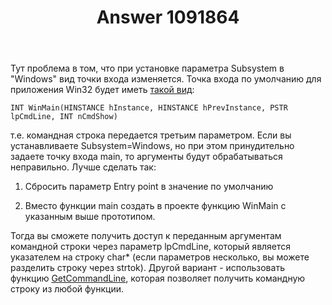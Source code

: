 ﻿---
title: "Answer 1091864"
se.owner.user_id: 240512
se.owner.display_name: "MSDN.WhiteKnight"
se.owner.link: "https://ru.stackoverflow.com/users/240512/msdn-whiteknight"
se.answer_id: 1091864
se.question_id: 1091677
se.post_type: answer
se.is_accepted: True
---
<p>Тут проблема в том, что при установке параметра Subsystem в "Windows" вид точки входа изменяется. Точка входа по умолчанию для приложения Win32 будет иметь <a href="https://docs.microsoft.com/en-us/windows/win32/learnwin32/winmain--the-application-entry-point" rel="nofollow noreferrer">такой вид</a>:</p>

<pre><code>INT WinMain(HINSTANCE hInstance, HINSTANCE hPrevInstance, PSTR lpCmdLine, INT nCmdShow)
</code></pre>

<p>т.е. командная строка передается третьим параметром. Если вы устанавливаете Subsystem=Windows, но при этом принудительно задаете точку входа main, то аргументы будут обрабатываться неправильно. Лучше сделать так:</p>

<ol>
<li><p>Сбросить параметр Entry point в значение по умолчанию</p></li>
<li><p>Вместо функции main создать в проекте функцию WinMain с указанным выше прототипом.</p></li>
</ol>

<p>Тогда вы сможете получить доступ к переданным аргументам командной строки через параметр lpCmdLine, который является указателем на строку char* (если параметров несколько, вы можете разделить строку через strtok). Другой вариант - использовать функцию <a href="https://docs.microsoft.com/en-us/windows/win32/api/processenv/nf-processenv-getcommandlinea" rel="nofollow noreferrer">GetCommandLine</a>, которая позволяет получить командную строку из любой функции.</p>
